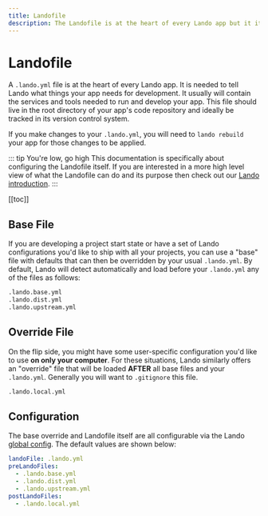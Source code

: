 ```yaml
---
title: Landofile
description: The Landofile is at the heart of every Lando app but it itself can also be customized. Learn how to set a base configuration or override it on a per user basis.
---
```


# Landofile

A `.lando.yml` file is at the heart of every Lando app. It is needed to tell Lando what things your app needs for development. It usually will contain the services and tools needed to run and develop your app. This file should live in the root directory of your app's code repository and ideally be tracked in its version control system.

If you make changes to your `.lando.yml`, you will need to `lando rebuild` your app for those changes to be applied.

::: tip You're low, go high
This documentation is specifically about configuring the Landofile itself. If you are interested in a more high level view of what the Landofile can do and its purpose then check out our [Lando introduction](https://docs.lando.dev/cli/).
:::

[[toc]]

## Base File

If you are developing a project start state or have a set of Lando configurations you'd like to ship with all your projects, you can use a "base" file with defaults that can then be overridden by your usual `.lando.yml`. By default, Lando will detect automatically and load before your `.lando.yml` any of the files as follows:

```bash
.lando.base.yml
.lando.dist.yml
.lando.upstream.yml
```

## Override File

On the flip side, you might have some user-specific configuration you'd like to use **on only your computer**. For these situations, Lando similarly offers an "override" file that will be loaded **AFTER** all base files and your `.lando.yml`. Generally you will want to `.gitignore` this file.

```bash
.lando.local.yml
```

## Configuration

The base override and Landofile itself are all configurable via the Lando [global config](./global.md). The default values are shown below:

```yaml
landoFile: .lando.yml
preLandoFiles:
  - .lando.base.yml
  - .lando.dist.yml
  - .lando.upstream.yml
postLandoFiles:
  - .lando.local.yml
```
